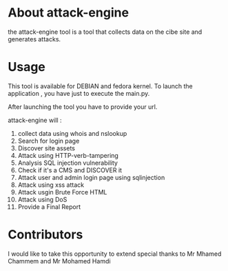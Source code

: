 # About attack-engine
the attack-engine tool is a tool that collects data on the cibe site and generates attacks.


# Usage
This tool is available for DEBIAN and fedora kernel. To launch the application , you have just to execute the main.py.

After launching the tool you have  to provide your url.

attack-engine will :

1. collect data using whois and nslookup
2. Search for login page
3. Discover site assets
4. Attack using HTTP-verb-tampering 
5. Analysis SQL injection vulnerability  
6. Check if it's a CMS and DISCOVER it
7. Attack user and admin login page using sqlinjection
8. Attack using xss attack
9. Attack usgin Brute Force HTML 
10. Attack using DoS
11. Provide a Final Report



# Contributors

I would like to take this opportunity to extend special thanks to  Mr Mhamed Chammem and Mr Mohamed Hamdi
